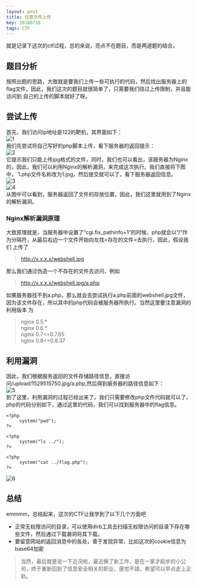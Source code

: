 ```yaml
---
layout: post
title: 任意文件上传
key: 20180716
tags: CTF
---
```


就是记录下这次的ctf过程，总的来说，亮点不在题目，而是两道题的结合。
<!--more-->

## 题目分析  
按照出题的思路，大致就是要我们上传一些可执行的代码，然后找出服务器上的flag文件。因此，我们这次的题目就很简单了，只需要我们绕过上传限制，并且能访问到
自己的上传的脚本就好了呀。  

## 尝试上传  
首先，我们访问ip地址是122的靶机，其界面如下：  
![1](/xingruidong95.github.io/photo/ry1.png)  
我们先尝试将自己写好的php脚本上传，看下服务器的返回提示：  
![2](/xingruidong95.github.io/photo/ry2.png)  
它提示我们只能上传jpg格式的文件，同时，我们也可以看出，该服务器为Nginx的，因此，我们可以利用Nginx的解析漏洞，来完成这次执行。我们直接将下图中，
1.php文件名称改为1.jpg，然后提交就可以了，看下服务器返回信息。  
![3](/xingruidong95.github.io/photo/ry3.png)  
![4](/xingruidong95.github.io/photo/ry4.png)  
从图中可以看到，服务器返回了文件的存放位置，因此，我们这里就用到了Nginx的解析漏洞。  

### Nginx解析漏洞原理  
大致原理就是，当服务器中设置了“cgi.fix_pathinfo=1”的时候，php就会以“/”作为分隔符，从最后右边一个文件开始向左找<存在的文件>去执行，因此，假设我们
上传了  
> http://x.x.x.x/webshell.jpg  

那么我们通过伪造一个不存在的文件去访问，例如  
> http://x.x.x.x/webshell.jpg/a.php  

如果服务器找不到a.php，那么就会去尝试执行a.php前面的webshell.jpg文件，因为该文件存在，所以其中的php代码会被服务器所执行。当然这里要注意漏洞的利用版本
为  
> nginx 0.5.*  
> nginx 0.6.*  
> nginx 0.7<=0.7.65  
> nginx 0.8<=0.8.37  

## 利用漏洞  
因此，我们根据服务返回的文件存储路径信息，直接访问/upload/1529515750.jpg/a.php,然后得到服务器的路径信息如下：  
![5](/xingruidong95.github.io/photo/ry5.png)  
到了这里，利用漏洞的过程已经出来了，我们只需要修改php文件代码就可以了，php的代码分别如下，通过这里的代码，我们可以找到服务器中的flag信息。  
```
<?php
     system("pwd");
?>
  
<?php
     system("ls ../");
?>
  
<?php
     system("cat ../flag.php");
?>
```
![6](/xingruidong95.github.io/photo/ry9.png)  



## 总结
emmmm，总结起来，这次的CTF让我学到了以下几个方面吧  

- 正常无权限访问的目录，可以使用dirb工具去扫描无权限访问的目录下存在哪些文件，然后通过下载漏洞将其下载。  
- 要留意网站的返回消息中的各处，善于发现异常，比如这次的cookie信息为base64加密  
> 当然，最后就是说一下近况啦，最近换了新工作，是在一家才起步的小公司，终于重新回到了信息安全相关的职业，感觉不错，希望可以早点走上正轨。

